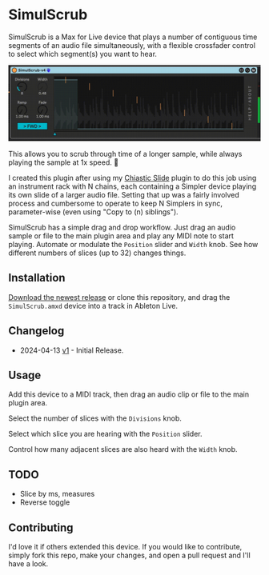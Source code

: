 # SimulScrub

SimulScrub is a Max for Live device that plays a number of contiguous time segments of an audio file simultaneously, with a flexible crossfader control to select which segment(s) you want to hear.

![How it Looks](images/device.gif)

This allows you to scrub through time of a longer sample, while always playing the sample at 1x speed. 🤯

I created this plugin after using my [Chiastic Slide](https://github.com/zsteinkamp/m4l-ChiasticSlide) plugin to do this job using an instrument rack with N chains, each containing a Simpler device playing its own slide of a larger audio file. Setting that up was a fairly involved process and cumbersome to operate to keep N Simplers in sync, parameter-wise (even using "Copy to (n) siblings").

SimulScrub has a simple drag and drop workflow. Just drag an audio sample or file to the main plugin area and play any MIDI note to start playing. Automate or modulate the `Position` slider and `Width` knob. See how different numbers of slices (up to 32) changes things.

## Installation

[Download the newest release](https://github.com/zsteinkamp/m4l-SimulScrub/releases) or clone this repository, and drag the `SimulScrub.amxd` device into a track in Ableton Live.

## Changelog

- 2024-04-13 [v1](https://github.com/zsteinkamp/m4l-SimulScrub/releases/download/v1/SimulScrub-v1.amxd) - Initial Release.

## Usage

Add this device to a MIDI track, then drag an audio clip or file to the main plugin area.

Select the number of slices with the `Divisions` knob.

Select which slice you are hearing with the `Position` slider.

Control how many adjacent slices are also heard with the `Width` knob.

## TODO

* Slice by ms, measures
* Reverse toggle

## Contributing

I'd love it if others extended this device. If you would like to contribute, simply fork this repo, make your changes, and open a pull request and I'll have a look.
